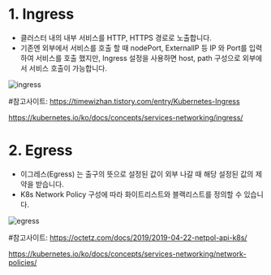 # 1. Ingress
  - 클러스터 내의 내부 서비스를 HTTP, HTTPS 경로로 노출합니다.
  - 기존엔 외부에서 서비스를 호출 할 때 nodePort, ExternalIP 등 IP 와 Port를 입력하여 서비스를 호출 했지만, Ingress 설정을 사용하면 host, path 구성으로 외부에서 서비스 호출이 가능합니다.
  
  ![ingress](https://img1.daumcdn.net/thumb/R1280x0/?scode=mtistory2&fname=http%3A%2F%2Fcfile22.uf.tistory.com%2Fimage%2F994C92505CA0A248287933)
  
  #참고사이트:  https://timewizhan.tistory.com/entry/Kubernetes-Ingress
  
  https://kubernetes.io/ko/docs/concepts/services-networking/ingress/
  
# 2. Egress
  - 이그레스(Egress) 는 출구의 뜻으로 설정된 값이 외부 나갈 때 해당 설정된 값의 제약을 받습니다.
  - K8s Network Policy 구성에 따라 화이트리스트와 블랙리스트를 정의할 수 있습니다.
  
  ![egress](https://octetz.s3.us-east-2.amazonaws.com/netpol-s-1.png) 
  
  #참고사이트: https://octetz.com/docs/2019/2019-04-22-netpol-api-k8s/
  
  https://kubernetes.io/ko/docs/concepts/services-networking/network-policies/
